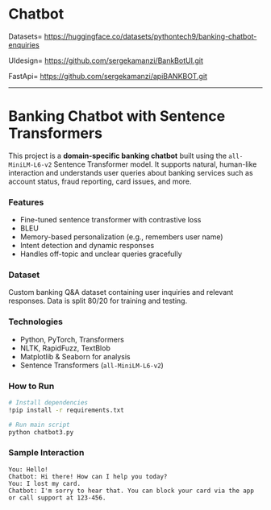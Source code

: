 # Chatbot

Datasets= https://huggingface.co/datasets/pythontech9/banking-chatbot-enquiries

UIdesign= https://github.com/sergekamanzi/BankBotUI.git

FastApi= https://github.com/sergekamanzi/apiBANKBOT.git




---

#  Banking Chatbot with Sentence Transformers

This project is a **domain-specific banking chatbot** built using the `all-MiniLM-L6-v2` Sentence Transformer model. It supports natural, human-like interaction and understands user queries about banking services such as account status, fraud reporting, card issues, and more.

###  Features

* Fine-tuned sentence transformer with contrastive loss
* BLEU
* Memory-based personalization (e.g., remembers user name)
* Intent detection and dynamic responses
* Handles off-topic and unclear queries gracefully

### Dataset

Custom banking Q\&A dataset containing user inquiries and relevant responses. Data is split 80/20 for training and testing.

###  Technologies

* Python, PyTorch, Transformers
* NLTK, RapidFuzz, TextBlob
* Matplotlib & Seaborn for analysis
* Sentence Transformers (`all-MiniLM-L6-v2`)

### How to Run

```bash
# Install dependencies
!pip install -r requirements.txt

# Run main script
python chatbot3.py
```

###  Sample Interaction

```
You: Hello!
Chatbot: Hi there! How can I help you today?
You: I lost my card.
Chatbot: I'm sorry to hear that. You can block your card via the app or call support at 123-456.
```





